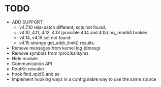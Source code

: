 # TODO
- ADD SUPPORT:
	- v4.7.10 rela-patch different, scts not found.
	- v4.10, 4.11, 4.12, 4.13 (possible 4.14 and 4.15) my_read64 broken.
	- v4.14, v4.15 sct not found.
	- v4.15 strange get_addr_limit() results.
- Remove messages from kernel log (dmesg)
- Remove symbols from /proc/kallsyms
- Hide module
- Communication API
- RootKit revealer
- hook find_vpid() and so
- Implement hooking ways in a configurable way to use the same source
